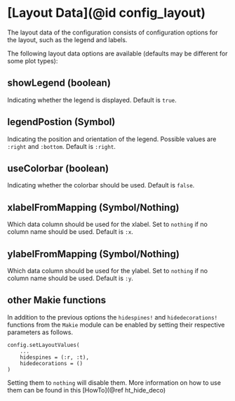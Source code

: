 # [Layout Data](@id config_layout)

The layout data of the configuration consists of configuration options for the layout, such as the legend and labels.

The following layout data options are available (defaults may be different for some plot types):

## showLegend (boolean)
Indicating whether the legend is displayed.
Default is `true`.

## legendPostion (Symbol)
Indicating the position and orientation of the legend.
Possible values are `:right` and `:bottom`.
Default is `:right`.

## useColorbar (boolean)
Indicating whether the colorbar should be used.
Default is `false`.

## xlabelFromMapping (Symbol/Nothing)
Which data column should be used for the xlabel.
Set to `nothing` if no column name should be used.
Default is `:x`.

## ylabelFromMapping (Symbol/Nothing)
Which data column should be used for the ylabel.
Set to `nothing` if no column name should be used.
Default is `:y`.

## other Makie functions
In addition to the previous options the `hidespines!` and `hidedecorations!` functions from the `Makie` module can be enabled by setting their respective parameters as follows.
```
config.setLayoutValues(
    ...
    hidespines = (:r, :t),
    hidedecorations = ()
)
```
Setting them to `nothing` will disable them.
More information on how to use them can be found in this [HowTo](@ref ht_hide_deco)